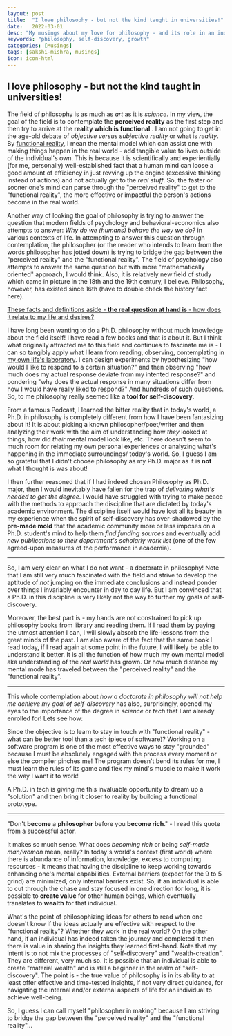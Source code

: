 ```yaml
---
layout: post
title:  "I love philosophy - but not the kind taught in universities!"
date:   2022-03-01
desc: "My musings about my love for philosophy - and its role in an individual's journey of self-discovery."
keywords: "philosophy, self-discovery, growth"
categories: [Musings]
tags: [sakshi-mishra, musings]
icon: icon-html
---
```


## I love philosophy - but not the kind taught in universities!

The field of philosophy is as much as _art_ as it is _science_. In my view, the goal of the field is to contemplate the **perceived reality** as the first step and then try to arrive at the **reality which is functional** . I am not going to get in the age-old debate of *objective versus subjective reality* or what is *reality*. By <u>functional reality</u>, I mean the mental model which can assist one with making things happen in the real world - add tangible value to lives outside of the individual's own. This is because it is scientifically and experientially (for me, personally) well-established fact that a human mind can loose a good amount of efficiency in just revving up the engine (excessive thinking instead of actions) and not actually get to the _real stuff_. So, the faster or sooner one's mind can parse through the "perceived reality" to get to the "functional reality", the more effective or impactful the person's actions become in the real world.

Another way of looking the goal of philosophy is trying to answer the question that modern fields of psychology and behavioral-economics also attempts to answer:  _Why do we (humans) behave the way we do?_ in various contexts of life. In attempting to answer this question through contemplation,  the philosopher (or the reader who intends to learn from the words philosopher has jotted down) is trying to bridge the gap between the "perceived reality" and the "functional reality". The field of psychology also attempts to answer the same question but with more "mathematically oriented" approach, I would think.  Also, it is relatively new field of study which came in picture in the 18th and the 19th century, I believe. Philosophy, however, has existed since 16th (have to double check the history fact here). 

<u>These facts and definitions aside - **the real question at hand is** - how does it relate to my life and desires?</u>

I have long been wanting to do a Ph.D. philosophy without much knowledge about the field itself! I have read a few books and that is about it. But I think what originally attracted me to this field and continues to fascinate me is - I can so tangibly apply what I learn from reading, observing, contemplating in <u>my own life's laboratory</u>. I can design experiments by hypothesizing "how would I like to respond to a certain situation?" and then observing "how much does my actual response deviate from my intented response?" and pondering "why does the actual response in many situations differ from how I would have really liked to respond?" And hundreds of such questions. So, to me philosophy really seemed like a **tool for self-discovery**. 

From a famous Podcast, I learned the bitter reality that in today's world, a Ph.D. in philosophy is completely different from how I have been fantasizing about it! It is about picking a known philosopher/poet/writer and then analyzing their work with the aim of understanding how _they_ looked at things, how did _their_ mental model look like, etc. There doesn't seem to much room for relating my own personal experiences or analyzing what's happening in the immediate surroundings/ today's world. So, I guess I am so grateful that I didn't choose philosophy as my Ph.D. major as it is **not** what I thought is was about!

I then further reasoned that if I had indeed chosen Philosophy as Ph.D. major, then I would inevitably have fallen for the trap of _delivering what's needed to get the degree_. I would have struggled with trying to make peace with the methods to approach the discipline that are dictated by today's academic environment. The discipline itself would have lost all its beauty in my experience when the spirit of self-discovery has over-shadowed by the **pre-made mold** that the academic community more or less imposes on a Ph.D. student's mind to help them _find funding sources_ and eventually add _new publications to their department's scholarly work list_ (one of the few agreed-upon measures of the performance in academia). 

--------------------------------------------

So, I am very clear on what I do not want - a doctorate in philosophy! Note that I am still very much fascinated with the field and strive to develop the aptitude of _not_ jumping on the immediate conclusions and instead ponder over things I invariably encounter in day to day life. But I am convinced that a Ph.D. in this discipline is very likely not the way to further my goals of self-discovery. 

Moreover, the best part is - my hands are not constrained to pick up philosophy books from library and reading them. If I read them by paying the utmost attention I can, I will slowly absorb the life-lessons from the great minds of the past. I am also aware of the fact that the same book I read today, if I read again at some point in the future, I will likely be able to understand it better. It is all the function of how much my own mental model aka understanding of the _real world_ has grown. Or how much distance my mental mode has traveled between the "perceived reality" and the "functional reality".

-----------------------------------

This whole contemplation about *how a doctorate in philosophy will not help me achieve my goal of self-discovery* has also, surprisingly, opened my eyes to the importance of the degree in _science_ or _tech_ that I am already enrolled for! Lets see how:

Since the objective is to learn to stay in touch with "functional reality" - what can be better tool than a tech (piece of software)? Working on a software program is one of the most effective ways to stay "grounded" because I must be absolutely engaged with the process every moment or else the compiler pinches me! The program doesn't bend its rules for me, I must learn the rules of its game and flex my mind's muscle to make it work the way I want it to work! 

A Ph.D. in tech is giving me this invaluable opportunity to dream up a "solution" and then bring it closer to reality by building a functional prototype. 

---------------------------------------------------------------------------------

"Don't **become** a **philosopher** before you **become rich**." - I read this quote from a successful actor. 

It makes so much sense. What does *becoming rich* or being *self-made man/woman* mean, really? In today's world's context (first world) where there is abundance of information, knowledge, excess to computing resources - it means that having the discipline to keep working towards enhancing one's mental capabilities. External barriers (expect for the 9 to 5 grind) are minimized, only internal barriers exist. So, if an individual is able to cut through the chase and stay focused in one direction for long, it is possible to **create value** for other human beings, which eventually translates to **wealth** for that individual. 

What's the point of philosophizing ideas for others to read when one doesn't know if the ideas actually are effective with respect to the "functional reality"? Whether they work in the real world? On the other hand, if an individual has indeed taken the journey and completed it then there is value in sharing the insights they learned first-hand. Note that my intent is to not mix the processes of "self-discovery" and "wealth-creation". They are different, very much so. It is possible that an individual is able to create "material wealth" and is still a beginner in the realm of "self-discovery". The point is - the true value of philosophy is in its ability to at least offer effective and time-tested insights, if not very direct guidance, for navigating the internal and/or external aspects of life for an individual to achieve well-being. 

So, I guess I can call myself "philosopher in making" because I am striving to bridge the gap between the "perceived reality" and the "functional reality"...